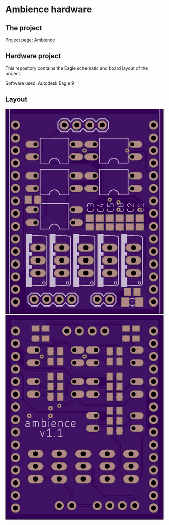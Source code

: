 # Ambience hardware

## The project

Project page: [Ambience](https://jeajjr.github.io/ambience/)

## Hardware project

This repository contains the Eagle schematic and board layout of the project.

Software used: Autodesk Eagle 9

## Layout

![Top layer](images/top.png)
![Bottom layer](images/bottom.png)
